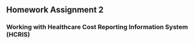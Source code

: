 ## Homework Assignment 2
### Working with Healthcare Cost Reporting Information System (HCRIS) 





